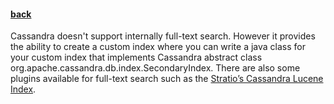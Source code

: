 #### [back](search_data_main.md)


Cassandra doesn't support internally full-text search. However it provides the ability to create a custom index where you can write a java class for your custom index that implements Cassandra abstract class org.apache.cassandra.db.index.SecondaryIndex. There are also some plugins available for full-text search such as the [Stratio’s Cassandra Lucene Index](https://github.com/Stratio/cassandra-lucene-index).